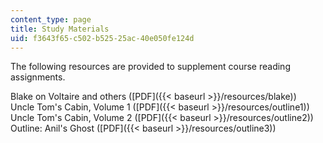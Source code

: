 ```yaml
---
content_type: page
title: Study Materials
uid: f3643f65-c502-b525-25ac-40e050fe124d
---
```


The following resources are provided to supplement course reading assignments.

Blake on Voltaire and others ([PDF]({{< baseurl >}}/resources/blake))  
Uncle Tom's Cabin, Volume 1 ([PDF]({{< baseurl >}}/resources/outline1))  
Uncle Tom's Cabin, Volume 2 ([PDF]({{< baseurl >}}/resources/outline2))  
Outline: Anil's Ghost ([PDF]({{< baseurl >}}/resources/outline3))